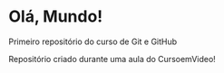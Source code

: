 # Olá, Mundo!
 Primeiro repositório do curso de Git e GitHub

 Repositório criado durante uma aula do CursoemVideo!
